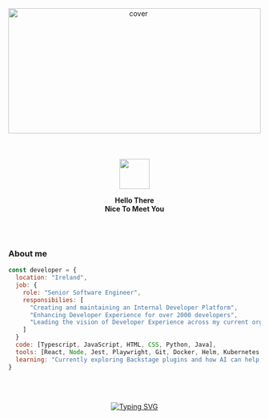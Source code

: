 <div align="center">
<img width="100%" height = "250px" src="https://raw.githubusercontent.com/rahulbanerjee26/githubProfileReadmeGenerator/main/banners/banner9.gif" alt="cover" />
</div>

<br/>
<br/>
<br/>

<div align="center">
<img src="https://user-images.githubusercontent.com/74038190/214644152-52f47eb3-5e31-4f47-8758-05c9468d5596.gif" width="60"/>

**Hello There**  
**Nice To Meet You**
</div>
<br/>
<br/>

### About me

```javascript
const developer = {
  location: "Ireland",
  job: {
    role: "Senior Software Engineer",
    responsibilies: [
      "Creating and maintaining an Internal Developer Platform",
      "Enhancing Developer Experience for over 2000 developers",
      "Leading the vision of Developer Experience across my current organisation"
    ]
  }
  code: [Typescript, JavaScript, HTML, CSS, Python, Java],
  tools: [React, Node, Jest, Playwright, Git, Docker, Helm, Kubernetes, Jenkins],
  learning: "Currently exploring Backstage plugins and how AI can help transform Developer Experience"
}
```
<br/>
<br/>

<div align="center">

[![Typing SVG](https://readme-typing-svg.demolab.com?font=Fira+Code&weight=500&pause=1000&color=FFFFFF&center=true&multiline=true&repeat=false&random=false&width=435&height=55&lines=Thanks+for+visiting+my+profile;Feel+free+to+get+in+touch)](https://git.io/typing-svg)
</div>
